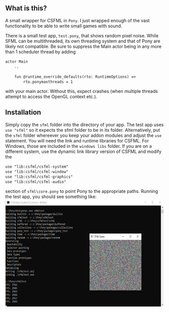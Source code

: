 ## What is this?

A small wrapper for CSFML in `Pony`. I just wrapped enough of the vast functionality to be able to write small games with sound.

There is a small test app, `test.pony`, that shows random pixel noise. While SFML can be multithreaded, its own threading system and that of Pony are likely not compatible. Be sure to suppress the Main actor being in any more than 1 scheduler thread by adding
```pony
actor Main
	..

    fun @runtime_override_defaults(rto: RuntimeOptions) =>
        rto.ponymaxthreads = 1
```
with your main actor. Without this, expect crashes (when multiple threads attempt to access the OpenGL context etc.).

## Installation

Simply copy the `sfml` folder into the directory of your app. The test app uses `use "sfml"` so it expects the sfml folder to be in its folder. Alternatively, put the `sfml` folder whereever you keep your addon modules and adjust the `use` statement.
You will need the link and runtime libraries for CSFML. For Windows, those are included in the `windows libs` folder. If you are on a different system, use the dynamic link library version of CSFML and modify the 
```pony
use "lib:csfml/csfml-system"
use "lib:csfml/csfml-window"
use "lib:csfml/csfml-graphics"
use "lib:csfml/csfml-audio"
```
section of `sfml\core.pony` to point Pony to the appropriate paths. Running the test app, you should see something like:
<img src="https://github.com/stefandd/ponystuff/blob/main/sfmlwrapper/screenshot.png" width="653" height="340">

